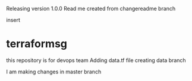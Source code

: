 Releasing version 1.0.0
Read me created from changereadme branch

insert
# terraformsg
this repository is for devops team
Adding data.tf file
creating data branch

I am making changes in master branch
